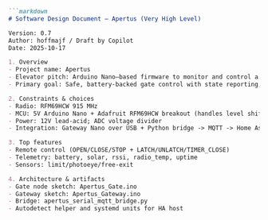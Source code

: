 
```markdown name=SDD_Apertus.md
```markdown
# Software Design Document — Apertus (Very High Level)

Version: 0.7  
Author: hoffmajf / Draft by Copilot  
Date: 2025-10-17

1. Overview
- Project name: Apertus
- Elevator pitch: Arduino Nano–based firmware to monitor and control a USAutomatic (Patriot control board) gate and integrate with Home Assistant via RFM69HCW ATC (915 MHz) radios bridged to MQTT by a local Gateway Nano.
- Primary goal: Safe, battery-backed gate control with state reporting, battery & solar telemetry, and reliable Home Assistant integration.

2. Constraints & choices
- Radio: RFM69HCW 915 MHz
- MCU: 5V Arduino Nano + Adafruit RFM69HCW breakout (handles level shift)
- Power: 12V lead-acid; ADC voltage divider
- Integration: Gateway Nano over USB + Python bridge -> MQTT -> Home Assistant

3. Top features
- Remote control (OPEN/CLOSE/STOP + LATCH/UNLATCH/TIMER_CLOSE)
- Telemetry: battery, solar, rssi, radio_temp, uptime
- Sensors: limit/photoeye/free-exit

4. Architecture & artifacts
- Gate node sketch: Apertus_Gate.ino
- Gateway sketch: Apertus_Gateway.ino
- Bridge: apertus_serial_mqtt_bridge.py
- Autodetect helper and systemd units for HA host
